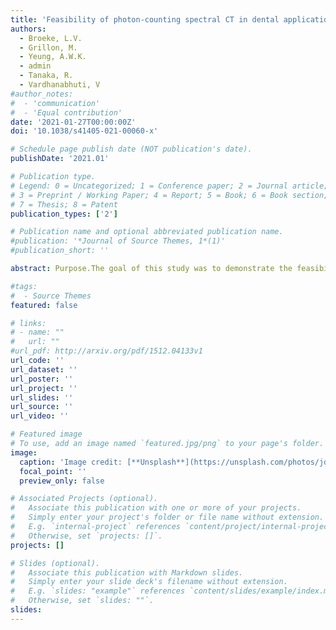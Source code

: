 ```yaml
---
title: 'Feasibility of photon-counting spectral CT in dental applications—a comparative qualitative analysis'
authors:
  - Broeke, L.V.
  - Grillon, M.
  - Yeung, A.W.K.
  - admin
  - Tanaka, R.
  - Vardhanabhuti, V
#author_notes:
#  - 'communication'
#  - 'Equal contribution'
date: '2021-01-27T00:00:00Z'
doi: '10.1038/s41405-021-00060-x'

# Schedule page publish date (NOT publication's date).
publishDate: '2021.01'

# Publication type.
# Legend: 0 = Uncategorized; 1 = Conference paper; 2 = Journal article;
# 3 = Preprint / Working Paper; 4 = Report; 5 = Book; 6 = Book section;
# 7 = Thesis; 8 = Patent
publication_types: ['2']

# Publication name and optional abbreviated publication name.
#publication: '*Journal of Source Themes, 1*(1)'
#publication_short: ''

abstract: Purpose.The goal of this study was to demonstrate the feasibility of using photon-counting spectral CT for dental applications. This paper qualitatively analyzes the visibility of accessory canals (ACs) and metal artefacts from dental implants for cone-beam CT (CBCT), microtomography (microCT), and photon-counting spectral CT (PCSCT).Materials and methods.All of the teeth in this study were extracted, and eight teeth in total were scanned on a CBCT scanner, a microCT scanner and on a PCSCT scanner. Six of the teeth that were scanned have accessory canals, one has a titanium rod attached to it, and one has a gutta-percha point inside it. Qualitative analysis was done to compare the different imaging modalities.Results.The subjective image analysis demonstrated similar performance in AC detection and visualisation for PCSCT and CBCT (p value >0.05). Both PCSCT and microCT performed similarly for metal artefact reduction, and both were superior to CBCT (p value <0.05).Conclusion.Although microCT provides detailed information about small anatomical structures, it is not suitable for in vivo use. However, the PCSCT scanner was able to detect small anatomical structures in teeth comparable to CBCT, as well as being superior in reducing metal artefacts from dental implants. This study showed that PCSCT is a promising modality for future dentistry applications.

#tags:
#  - Source Themes
featured: false

# links:
# - name: ""
#   url: ""
#url_pdf: http://arxiv.org/pdf/1512.04133v1
url_code: ''
url_dataset: ''
url_poster: ''
url_project: ''
url_slides: ''
url_source: ''
url_video: ''

# Featured image
# To use, add an image named `featured.jpg/png` to your page's folder.
image:
  caption: 'Image credit: [**Unsplash**](https://unsplash.com/photos/jdD8gXaTZsc)'
  focal_point: ''
  preview_only: false

# Associated Projects (optional).
#   Associate this publication with one or more of your projects.
#   Simply enter your project's folder or file name without extension.
#   E.g. `internal-project` references `content/project/internal-project/index.md`.
#   Otherwise, set `projects: []`.
projects: []

# Slides (optional).
#   Associate this publication with Markdown slides.
#   Simply enter your slide deck's filename without extension.
#   E.g. `slides: "example"` references `content/slides/example/index.md`.
#   Otherwise, set `slides: ""`.
slides:
---
```

